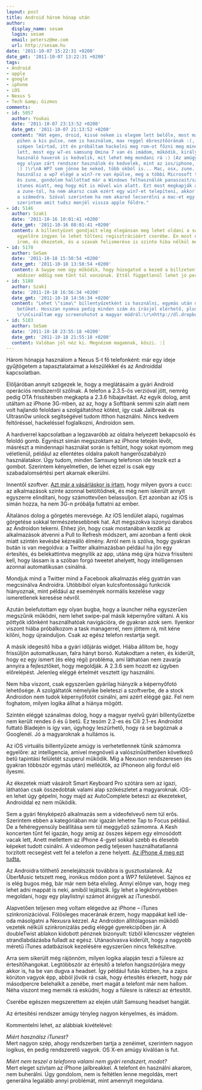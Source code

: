 ```yaml
---
layout: post
title: Android három hónap után
author:
  display_name: sesam
  login: sesam
  email: petersz@me.com
  url: http://sesam.hu
date: '2011-10-07 15:22:31 +0200'
date_gmt: '2011-10-07 13:22:31 +0200'
tags:
- Android
- apple
- google
- iphone
- iOS
- Nexus S
- Tech &amp; Gizmos
comments:
- id: 5057
  author: Youkai
  date: '2011-10-07 23:13:52 +0200'
  date_gmt: '2011-10-07 21:13:52 +0200'
  content: "Hát egen, droid, kissé nekem is elegem lett belőle, most már a töltőn
    pihen a kis pulse, nem is használom, max reggel ébresztőórának :(, hogy miért
    szépen leírtad, itt én próbáltam hackelni meg rom-ot főzni meg minden, de elegem
    lett, most egy w7-es samsung Omina 7 van és imádom, működik, király, az  iphonet
    használó haverok is kedvelik, mit lehet még mondani rá :) (Az amúgy vicces, hogy
    egy olyan zárt rendszer használok és kedvelek, mint az ios/iphone, csak más tálalásban
    :) )\r\nA WP7 sem jönne be neked, több okból is... Mac, osx, zune...\r\nMac-et
    használsz a wp7 elégé a win7-re van épülve, meg a többi Microsoft termékre, osx
    és zune, gondolom hallottad már a Windows felhasználók panaszait/szidalmait az
    itunes miatt, meg hogy mit is művel win alatt. Ezt most megkapják az OSX felhasználók
    a zune-tól, ha nem akarsz csak ezért egy win7-et telepíteni, akkor a wp7 is felejtős
    a számodra. Szóval szerintem ha nem akarod lecserélni a mac-et egy win7/8-ra akkor
    szerintem amit tudsz menjél vissza apple földre."
- id: 5146
  author: Szak1
  date: '2011-10-16 10:01:41 +0200'
  date_gmt: '2011-10-16 08:01:41 +0200'
  content: A billentyűzet gondjait elég elegánsan meg lehet oldani a swype felrakásával,
    egyelőre ingyen le lehet tölteni regisztrációért cserébe. Én most ezt a telefonomról
    írom, és ékezetek, és a szavak felismerése is szinte hiba nélkül megy. Őőűí
- id: 5178
  author: SeSam
  date: '2011-10-18 15:50:54 +0200'
  date_gmt: '2011-10-18 13:50:54 +0200'
  content: A Swype nem úgy működik, hogy húzogatod a kezed a billzeten? Nekem ez a
    módszer eddig nem tűnt túl vonzónak. Ettől függetlenül lehet jó persze.
- id: 5180
  author: Szak1
  date: '2011-10-18 16:56:34 +0200'
  date_gmt: '2011-10-18 14:56:34 +0200'
  content: "Lehet \"sima\" billentyűzetként is használni, egymás után megnyomva a
    betűket. Hosszan nyomva pedig minden szám és írásjel elérhető, plusz hosszú ékezetek.
    \r\nCsináltam egy screenshotot a magyar módról:\r\nhttp://dl.dropbox.com/u/12673947/ScreenShot.png"
- id: 5183
  author: SeSam
  date: '2011-10-18 23:55:18 +0200'
  date_gmt: '2011-10-18 21:55:18 +0200'
  content: Valóban jól néz ki. Megnézem magamnak, köszi. :]
---
```


Három hónapja használom a Nexus S-t fő telefonként: már egy ideje gyűjtögetem a tapasztalataimat a készülékkel és az Androiddal kapcsolatban.

Elöljáróban annyit szögezek le, hogy a meglátásaim a gyári Android operációs rendszerről szólnak. A telefon a 2.3.5-ös verzióval jött, nemrég pedig OTA frissítésben megkapta a 2.3.6 hibajavítást. Az egyik dolog, amit utáltam az iPhone 3G-mben, az az, hogy a Softbank semmi szín alatt nem volt hajlandó feloldani a szolgáltatóhoz kötést, így csak Jailbreak és Ultrasn0w unlock segítségével tudom itthon használni. Nincs kedvem feltöréssel, hackeléssel foglalkozni, Androidon sem.

A hardverrel kapcsolatban a legzavaróbb az oldalra helyezett bekapcsoló és feloldó gomb. Egyrészt simán megszoktam az iPhone tetején lévőt, másrészt a mindennapi használat során is feltűnt, hogy sokat nyomom meg véletlenül, például az ellentétes oldalra pakolt hangerőszabályzó használatakor. Úgy tudom, minden Samsung telefonon ide teszik ezt a gombot. Szerintem kényelmetlen, de lehet ezzel is csak egy szabadalomsértési pert akarnak elkerülni.

Innentől szoftver. [Azt már a vásárláskor is írtam](http://sesam.hu/2011/07/04/nexus-s), hogy milyen gyors a cucc: az alkalmazások szinte azonnal betöltődnek, és még nem iskerült annyit egyszerre elindítani, hogy számottevően belassuljon. Ezt azonban az iOS is simán hozza, ha nem 3G-n próbálja futtatni az ember.

Általános dolog a görgetés merevsége. Az iOS lendület alapú, rugalmas görgetése sokkal természetesebbnek hat. Azt megszokva iszonyú darabos az Androidon tekerni. Ehhez jön, hogy csak mostanában kezdik az alkalmazások átvenni a Pull to Refresh módszert, ami azonban a fenti okok miatt szintén kevésbé kézreálló élmény. Arról nem is szólva, hogy gyakran bután is van megoldva: a Twitter alkalmazásban például ha jön egy értesítés, és belekattintva megnyílik az app, utána még újra húzva frissíteni kell, hogy lássam is a szóban forgó tweetet ahelyett, hogy intelligensen azonnal automatikusan csinálná.

Mondjuk mind a Twitter mind a Facebook alkalmazás elég gyatrán van megcsinálva Androidra. Utóbbiból olyan kulcsfontosságú funkciók hiányoznak, mint például az események normális kezelése vagy ismeretlenek keresése névről.

Azután belefutottam egy olyan bugba, hogy a launcher néha egyszerűen megszűnik működni, nem lehet swipe-pal másik képernyőre váltani. A kis pöttyök időnként használhatóak navigációra, de gyakran azok sem. Ilyenkor viszont hiába próbálkozom a task managerrel, nem jöttem rá, mit kéne kilőni, hogy újrainduljon. Csak az egész telefon restartja segít.

A másik idegesítő hiba a gyári időjárás widget. Hiába állítom be, hogy frissüljön automatikusan, falra hányt borsó. Kutakodtam a neten, és kiderült, hogy ez egy ismert (és elég régi) probléma, ami láthatóan nem zavarja annyira a fejlesztőket, hogy megoldják. A 2.3.6 sem hozott ez ügyben előrelépést. Jelenleg eléggé értelmét vesztett így használni.

Nem hiba viszont, csak egyszerűen gyárilag hiányzik a képernyőfotó lehetősége. A szolgáltatók némelyike beleteszi a szoftverbe, de a stock Androidon nem tudok képernyőfotót csinálni, ami azért eléggé gáz. Fel nem foghatom, milyen logika állhat a hiánya mögött.

Szintén eléggé szánalmas dolog, hogy a magyar nyelvű gyári billentyűzetbe nem került rendes ő és ű betű. Ez tesóm 2.2-es és Cili 2.1-es Androidot futtató Bladején is így van, úgyhogy leszűrhető, hogy rá se bagóznak a Googlenél. Jó a magyaroknak a hullámos is.

Az iOS virtuális billentyűzete amúgy is verhetetlennek tűnik számomra egyelőre: az intelligencia, amivel megnöveli a valószínűsíthetően következő betű tapintási felületét szuperul működik. Míg a Nexuson rendszeresen (és gyakran többször egymás után) melléütök, az iPhoneon alig fordul elő ilyesmi.

Az ékezetek miatt vásárolt Smart Keyboard Pro szótára sem az igazi, láthatóan csak összedobtak valami alap szókészletet a magyaroknak. iOS-en lehet úgy gépelni, hogy majd az AutoComplete beteszi az ékezeteket, Androiddal ez nem működik.

Sem a gyári fényképező alkalmazás sem a videofelvevő nem túl erős. Szerintem ebben a kategóriában már igazán lehetne Tap to Focus például. De a fehéregyensúly beállítása sem túl meggyőző számomra. A Kesh koncerten tűnt fel igazán, hogy amíg az összes képem egy elmosódott vacak lett, Anett mellettem az iPhone 4-gyel sokkal szebb és élesebb képeket tudott csinálni. A videomon pedig teljesen használhatatlanná torzított recsegést vett fel a telefon a zene helyett. [Az iPhone 4 meg ezt tudta.](http://www.youtube.com/watch?v=r5Wp0SFlXnA)

Az Androidra tölthető zenelejátszók továbbra is gusztustalanok. Az ÜberMusic tetszett meg, ironikus módon pont a WP7 felületével. Sajnos ez is elég bugos még, bár már nem béta elvileg. Annyi előnye van, hogy meg lehet adni mappát is neki, amiből lejátszik. Így lehet a legkönnyebben megoldani, hogy egy playlistnyi számot átvigyek az iTunesból.

Alapvetően teljesen meg voltam elégedve az iPhone – iTunes szinkronizációval. Fölösleges macerának érzem, hogy mappákat kell ide-oda másolgatni a Nexusra kézzel. Az Androidon állítólagosan működő vezeték nélküli szinkronizálás pedig eléggé gyerekcipőben jár. A doubleTwist ablakon kidobott pénznek bizonyult: tízből kilencsszer végtelen strandlabdázásba fulladt az egész. Utánaolvasva kiderült, hogy a nagyobb méretű iTunes adatbázisok kezelésére egyszerűen nincs felkészítve.

Arra sem sikerült még rájönnöm, milyen logika alapján teszi a fülesre az értesítőhangokat. Legtöbbször az értesítő a telefon hangszórójára megy akkor is, ha be van dugva a headset. Így például futás közben, ha a zajos körúton vagyok épp, abból jövök rá csak, hogy értesítés érkezett, hogy pár másodpercre belehalkít a zenébe, mert magát a telefont már nem hallom. Néha viszont meg mernék rá esküdni, hogy a fülesre is ráteszi az értesítőt.

Cserébe egészen megszerettem az elején utált Samsung headset hangját.

Az értesítési rendszer amúgy tényleg nagyon kényelmes, és imádom.

Kommentelni lehet, az alábbiak kivételével:

_Miért használsz iTunest?_  
Mert nagyon szép, ahogy rendszerben tartja a zenéimet, szerintem nagyon logikus, én pedig rendszerető vagyok. OS X-en amúgy kiválóan is fut.

_Miért nem teszel a telefonra valami nem gyári rendszert, modot?_  
Mert eleget szívtam az iPhone jailbreakkel. A telefont én használni akarom, nem buherálni. Úgy gondolom, nem is feltétlen lenne megoldás, mert generálna legalább annyi problémát, mint amennyit megoldana.
